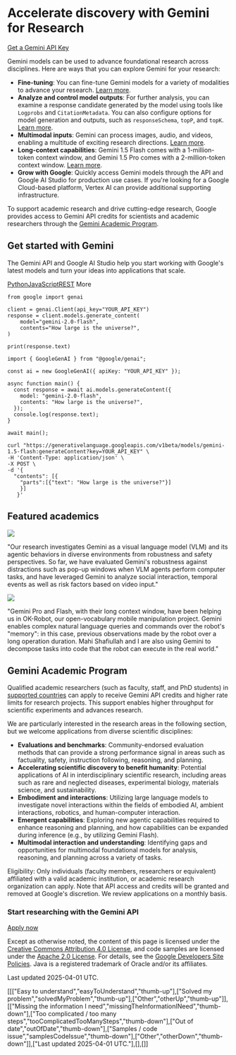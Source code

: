 # Accelerate discovery with Gemini for Research

[Get a Gemini API Key](https://aistudio.google.com/apikey)

Gemini models can be used to advance foundational research across disciplines.
Here are ways that you can explore Gemini for your research:

* **Fine-tuning**: You can fine-tune Gemini models for a variety of modalities to
  advance your research. [Learn more](/gemini-api/docs/model-tuning/tutorial).
* **Analyze and control model outputs**: For further analysis, you can examine a
  response candidate generated by the model using tools like `Logprobs` and
  `CitationMetadata`. You can also configure options for model generation and
  outputs, such as `responseSchema`, `topP`, and `topK`. [Learn more](/api/generate-content).
* **Multimodal inputs**: Gemini can process images, audio, and videos, enabling a
  multitude of exciting research directions. [Learn more](/gemini-api/docs/vision).
* **Long-context capabilities**: Gemini 1.5 Flash comes with a 1-million-token
  context window, and Gemini 1.5 Pro comes with a 2-million-token context window.
  [Learn more](/gemini-api/docs/long-context).
* **Grow with Google**: Quickly access Gemini models through the API and Google AI
  Studio for production use cases. If you're looking for a Google Cloud-based
  platform, Vertex AI can provide additional supporting infrastructure.

To support academic research and drive cutting-edge research, Google provides
access to Gemini API credits for scientists and academic researchers through the
[Gemini Academic Program](/gemini-api/docs/gemini-for-research#gemini-academic-program).

## Get started with Gemini

The Gemini API and Google AI Studio help you start working with Google's latest
models and turn your ideas into applications that scale.

[Python](#python)[JavaScript](#javascript)[REST](#rest)
More

```
from google import genai

client = genai.Client(api_key="YOUR_API_KEY")
response = client.models.generate_content(
    model="gemini-2.0-flash",
    contents="How large is the universe?",
)

print(response.text)

```
```
import { GoogleGenAI } from "@google/genai";

const ai = new GoogleGenAI({ apiKey: "YOUR_API_KEY" });

async function main() {
  const response = await ai.models.generateContent({
    model: "gemini-2.0-flash",
    contents: "How large is the universe?",
  });
  console.log(response.text);
}

await main();

```
```
curl "https://generativelanguage.googleapis.com/v1beta/models/gemini-1.5-flash:generateContent?key=YOUR_API_KEY" \
-H 'Content-Type: application/json' \
-X POST \
-d '{
  "contents": [{
    "parts":[{"text": "How large is the universe?"}]
    }]
   }'

```

## Featured academics

![](/static/site-assets/images/diyi-yang.png)

"Our research investigates Gemini as a visual language model (VLM) and its agentic behaviors in diverse environments from robustness and safety perspectives. So far, we have evaluated Gemini's robustness against distractions such as pop-up windows when VLM agents perform computer tasks, and have leveraged Gemini to analyze social interaction, temporal events as well as risk factors based on video input."

![](/static/site-assets/images/lerrel-pinto.png)

"Gemini Pro and Flash, with their long context window, have been helping us in OK-Robot, our open-vocabulary mobile manipulation project. Gemini enables complex natural language queries and commands over the robot's "memory": in this case, previous observations made by the robot over a long operation duration. Mahi Shafiullah and I are also using Gemini to decompose tasks into code that the robot can execute in the real world."

## Gemini Academic Program

Qualified academic researchers (such as faculty, staff, and PhD students) in [supported
countries](/gemini-api/docs/available-regions) can apply to receive Gemini API
credits and higher rate limits for research projects. This support enables
higher throughput for scientific experiments and advances research.

We are particularly interested in the research areas in the following section,
but we welcome applications from diverse scientific disciplines:

* **Evaluations and benchmarks**: Community-endorsed evaluation methods that
  can provide a strong performance signal in areas such as factuality, safety,
  instruction following, reasoning, and planning.
* **Accelerating scientific discovery to benefit humanity**: Potential
  applications of AI in interdisciplinary scientific research, including areas
  such as rare and neglected diseases, experimental biology, materials science,
  and sustainability.
* **Embodiment and interactions**: Utilizing large language models to
  investigate novel interactions within the fields of embodied AI, ambient
  interactions, robotics, and human-computer interaction.
* **Emergent capabilities**: Exploring new agentic capabilities required to
  enhance reasoning and planning, and how capabilities can be expanded during
  inference (e.g., by utilizing Gemini Flash).
* **Multimodal interaction and understanding**: Identifying gaps and
  opportunities for multimodal foundational models for analysis, reasoning,
  and planning across a variety of tasks.

Eligibility: Only individuals (faculty members, researchers or equivalent)
affiliated with a valid academic institution, or academic research organization
can apply. Note that API access and credits will be granted and removed
at Google's discretion. We review applications on a monthly basis.

### Start researching with the Gemini API

[Apply now](https://forms.gle/HMviQstU8PxC5iCt5)

Except as otherwise noted, the content of this page is licensed under the [Creative Commons Attribution 4.0 License](https://creativecommons.org/licenses/by/4.0/), and code samples are licensed under the [Apache 2.0 License](https://www.apache.org/licenses/LICENSE-2.0). For details, see the [Google Developers Site Policies](https://developers.google.com/site-policies). Java is a registered trademark of Oracle and/or its affiliates.

Last updated 2025-04-01 UTC.

[[["Easy to understand","easyToUnderstand","thumb-up"],["Solved my problem","solvedMyProblem","thumb-up"],["Other","otherUp","thumb-up"]],[["Missing the information I need","missingTheInformationINeed","thumb-down"],["Too complicated / too many steps","tooComplicatedTooManySteps","thumb-down"],["Out of date","outOfDate","thumb-down"],["Samples / code issue","samplesCodeIssue","thumb-down"],["Other","otherDown","thumb-down"]],["Last updated 2025-04-01 UTC."],[],[]]